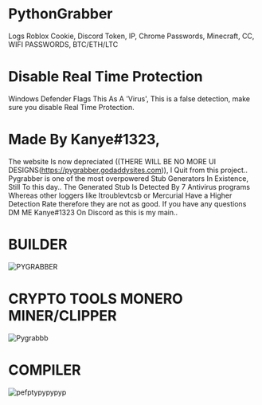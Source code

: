 # PythonGrabber
Logs Roblox Cookie, Discord Token, IP, Chrome Passwords, Minecraft, CC, WIFI PASSWORDS, BTC/ETH/LTC

# Disable Real Time Protection 
Windows Defender Flags This As A 'Virus', This is a false detection, make sure you disable Real Time Protection.

# Made By Kanye#1323,
The website Is now depreciated ((THERE WILL BE NO MORE UI DESIGNS(https://pygrabber.godaddysites.com)), I Quit from this project..
Pygrabber is one of the most overpowered Stub Generators In Existence, Still To this day..
The Generated Stub Is Detected By 7 Antivirus programs Whereas other loggers like Itroublevtcsb or Mercurial Have a Higher Detection Rate therefore they are not as good.
If you have any questions DM ME Kanye#1323 On Discord as this is my main..
# BUILDER
![PYGRABBER](https://user-images.githubusercontent.com/108092319/175386338-c077465c-842b-4a4f-8e52-2b0f4ef52f6d.jpg)


# CRYPTO TOOLS MONERO MINER/CLIPPER
![Pygrabbb](https://user-images.githubusercontent.com/108092319/175386533-34693d1e-79f4-4b31-959f-5e92c1def0d3.jpg)


# COMPILER
![pefptypypypyp](https://user-images.githubusercontent.com/108092319/175386736-0d8f0a42-ec40-4ee6-8a88-df2509c8e92f.jpg)

